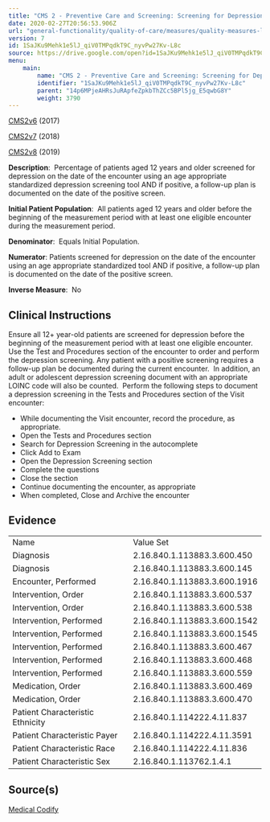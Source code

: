 ```yaml
---
title: "CMS 2 - Preventive Care and Screening: Screening for Depression and Follow-up Plan"
date: 2020-02-27T20:56:53.906Z
url: "general-functionality/quality-of-care/measures/quality-measures-list/cms-2-preventive-care-and-screening-screening-for-depression-and-follow-up-plan.html"
version: 7
id: 1SaJKu9Mehk1e5lJ_qiV0TMPqdkT9C_nyvPw27Kv-L8c
source: https://drive.google.com/open?id=1SaJKu9Mehk1e5lJ_qiV0TMPqdkT9C_nyvPw27Kv-L8c
menu:
    main:
        name: "CMS 2 - Preventive Care and Screening: Screening for Depression and Follow-up Plan"
        identifier: "1SaJKu9Mehk1e5lJ_qiV0TMPqdkT9C_nyvPw27Kv-L8c"
        parent: "14p6MPjeAHRsJuRApfeZpkbThZCc5BPl5jg_E5qwbG8Y"
        weight: 3790
---
```

[CMS2v6](https://medicalcodify.com/eh/?f=layoutnouser&func&module&tabmodule&name=RXDBmain&searchterm=CMS2&showresult=CMS2v6&showresulttype=Measure) (2017)

[CMS2v7](https://medicalcodify.com/eh/?f=layoutnouser&func&module&tabmodule&name=RXDBmain&searchterm=CMS2&showresult=CMS2v7&showresulttype=Measure) (2018)

[CMS2v8](https://medicalcodify.com/eh/?f=layoutnouser&func&module&tabmodule&name=RXDBmain&searchterm=CMS2&showresult=CMS2v8&showresulttype=Measure) (2019)



**Description**:  Percentage of patients aged 12 years and older screened for depression on the date of the encounter using an age appropriate standardized depression screening tool AND if positive, a follow-up plan is documented on the date of the positive screen.

**Initial Patient Population**:  All patients aged 12 years and older before the beginning of the measurement period with at least one eligible encounter during the measurement period.

**Denominator**:  Equals Initial Population.

**Numerator**: Patients screened for depression on the date of the encounter using an age appropriate standardized tool AND if positive, a follow-up plan is documented on the date of the positive screen.

**Inverse Measure**:  No

## Clinical Instructions

Ensure all 12+ year-old patients are screened for depression before the beginning of the measurement period with at least one eligible encounter. Use the Test and Procedures section of the encounter to order and perform the depression screening. Any patient with a positive screening requires a follow-up plan be documented during the current encounter.  In addition, an adult or adolescent depression screening document with an appropriate LOINC code will also be counted.  Perform the following steps to document a depression screening in the Tests and Procedures section of the Visit encounter:

* While documenting the Visit encounter, record the procedure, as appropriate.
* Open the Tests and Procedures section
* Search for Depression Screening in the autocomplete
* Click Add to Exam
* Open the Depression Screening section
* Complete the questions
* Close the section
* Continue documenting the encounter, as appropriate
* When completed, Close and Archive the encounter

## Evidence

<table>
  <tr>
    <td>
Name    </td>
    <td>
Value Set    </td>
  </tr>
  <tr>
    <td>
Diagnosis    </td>
    <td>
2.16.840.1.113883.3.600.450    </td>
  </tr>
  <tr>
    <td>
Diagnosis    </td>
    <td>
2.16.840.1.113883.3.600.145    </td>
  </tr>
  <tr>
    <td>
Encounter, Performed    </td>
    <td>
2.16.840.1.113883.3.600.1916    </td>
  </tr>
  <tr>
    <td>
Intervention, Order    </td>
    <td>
2.16.840.1.113883.3.600.537    </td>
  </tr>
  <tr>
    <td>
Intervention, Order    </td>
    <td>
2.16.840.1.113883.3.600.538    </td>
  </tr>
  <tr>
    <td>
Intervention, Performed    </td>
    <td>
2.16.840.1.113883.3.600.1542    </td>
  </tr>
  <tr>
    <td>
Intervention, Performed    </td>
    <td>
2.16.840.1.113883.3.600.1545    </td>
  </tr>
  <tr>
    <td>
Intervention, Performed    </td>
    <td>
2.16.840.1.113883.3.600.467    </td>
  </tr>
  <tr>
    <td>
Intervention, Performed    </td>
    <td>
2.16.840.1.113883.3.600.468    </td>
  </tr>
  <tr>
    <td>
Intervention, Performed    </td>
    <td>
2.16.840.1.113883.3.600.559    </td>
  </tr>
  <tr>
    <td>
Medication, Order    </td>
    <td>
2.16.840.1.113883.3.600.469    </td>
  </tr>
  <tr>
    <td>
Medication, Order    </td>
    <td>
2.16.840.1.113883.3.600.470    </td>
  </tr>
  <tr>
    <td>
Patient Characteristic Ethnicity    </td>
    <td>
2.16.840.1.114222.4.11.837    </td>
  </tr>
  <tr>
    <td>
Patient Characteristic Payer    </td>
    <td>
2.16.840.1.114222.4.11.3591    </td>
  </tr>
  <tr>
    <td>
Patient Characteristic Race    </td>
    <td>
2.16.840.1.114222.4.11.836    </td>
  </tr>
  <tr>
    <td>
Patient Characteristic Sex    </td>
    <td>
2.16.840.1.113762.1.4.1    </td>
  </tr>
</table>

## Source(s)

[Medical Codify](https://medicalcodify.com/eh/?f=layoutnouser&func&name=RXDBmain&module&tabmodule&searchterm=CMS2&Submit=Search&icd9search=0&icd10search=0&icd10pcssearch=0&snomedsearch=0&loincsearch=0&labcorpsearch=0&questsearch=0&rxnormsearch=0&hcpcssearch=0&ndcsearch=0&cvxsearch=0&vissearch=0&vssearch=0&meassearch=1&pcssearch=1&fdbsearch=1&fdbnamesearch=1&fullsearch&flowsheet)

